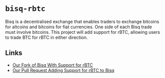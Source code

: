 # `bisq-rbtc`

Bisq is a decentralised exchange that enables traders to exchange
bitcoins for altcoins and bitcoins for fiat currencies. One side of
each Bisq trade must involve bitcoins. This project will add support
for rBTC, allowing users to trade BTC for rBTC in either direction.

## Links

* [Our Fork of Bisq With Support for rBTC](https://github.com/harrigan/bisq)
* [Our Pull Request Adding Support for rBTC to Bisq](https://github.com/bisq-network/bisq/pull/5611)

